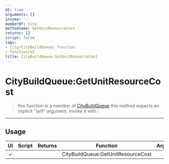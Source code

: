```yaml
---
UI: true
arguments: []
invoke: ':'
memberOf: City
methodname: GetUnitResourceCost
returns: []
script: false
tags:
- City/CityBuildQueue/_function
- function/UI
title: CityBuildQueue.GetUnitResourceCost
---
```

# CityBuildQueue:GetUnitResourceCost
> this function is a member of [CityBuildQueue](civ-6/lua/CityBuildQueue.md)
> this method expects an implicit "self" argument. invoke it with `:`
-----
## Usage
|  UI | Script | Returns | Function | Arguments |
|:---:|:------:|-------:|:--------:|:---------|
|✓| ||CityBuildQueue:GetUnitResourceCost||
